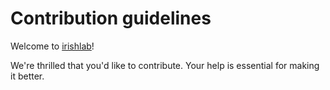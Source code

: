 # Contribution guidelines

Welcome to [irishlab](https://github.com/irish1986/irishlab)!

We're thrilled that you'd like to contribute.
Your help is essential for making it better.
